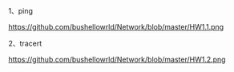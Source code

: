1、ping

https://github.com/bushellowrld/Network/blob/master/HW1.1.png

2、tracert

https://github.com/bushellowrld/Network/blob/master/HW1.2.png
